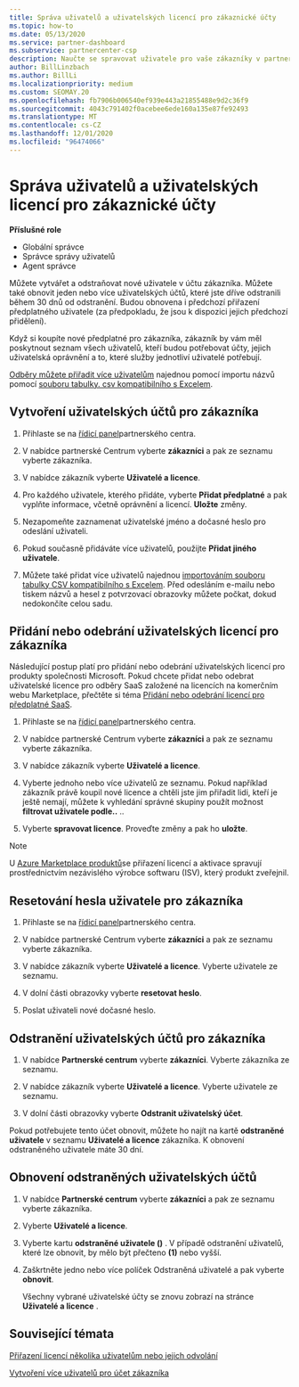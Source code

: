 ```yaml
---
title: Správa uživatelů a uživatelských licencí pro zákaznické účty
ms.topic: how-to
ms.date: 05/13/2020
ms.service: partner-dashboard
ms.subservice: partnercenter-csp
description: Naučte se spravovat uživatele pro vaše zákazníky v partnerském centru, jako je vytváření uživatelských účtů, přidávání nebo odebírání uživatelských licencí, Resetování uživatelských hesel a odstraňování nebo obnovování uživatelských účtů.
author: BillLinzbach
ms.author: BillLi
ms.localizationpriority: medium
ms.custom: SEOMAY.20
ms.openlocfilehash: fb7906b006540ef939e443a21855488e9d2c36f9
ms.sourcegitcommit: 4043c791402f0acebee6ede160a135e87fe92493
ms.translationtype: MT
ms.contentlocale: cs-CZ
ms.lasthandoff: 12/01/2020
ms.locfileid: "96474066"
---
```

# <a name="manage-users-and-user-licenses-for-customer-accounts"></a>Správa uživatelů a uživatelských licencí pro zákaznické účty

**Příslušné role**

- Globální správce
- Správce správy uživatelů
- Agent správce


Můžete vytvářet a odstraňovat nové uživatele v účtu zákazníka. Můžete také obnovit jeden nebo více uživatelských účtů, které jste dříve odstranili během 30 dnů od odstranění. Budou obnovena i předchozí přiřazení předplatného uživatele (za předpokladu, že jsou k dispozici jejich předchozí přidělení).

Když si koupíte nové předplatné pro zákazníka, zákazník by vám měl poskytnout seznam všech uživatelů, kteří budou potřebovat účty, jejich uživatelská oprávnění a to, které služby jednotliví uživatelé potřebují.  

[Odběry můžete přiřadit více uživatelům](bulk-license-provisioning-for-multiple-users.md) najednou pomocí importu názvů pomocí [souboru tabulky. csv kompatibilního s Excelem](adding-multiple-users-to-a-customer-account.md).

<a href="" id="createuseraccounts"></a>

## <a name="create-user-accounts-for-a-customer"></a>Vytvoření uživatelských účtů pro zákazníka

1. Přihlaste se na [řídicí panel](https://partner.microsoft.com/dashboard)partnerského centra.

2. V nabídce partnerské Centrum vyberte **zákazníci** a pak ze seznamu vyberte zákazníka.

3. V nabídce zákazník vyberte **Uživatelé a licence**.

4. Pro každého uživatele, kterého přidáte, vyberte **Přidat předplatné** a pak vyplňte informace, včetně oprávnění a licencí. **Uložte** změny.

5. Nezapomeňte zaznamenat uživatelské jméno a dočasné heslo pro odeslání uživateli.

6. Pokud současně přidáváte více uživatelů, použijte **Přidat jiného uživatele**.

7. Můžete také přidat více uživatelů najednou [importováním souboru tabulky CSV kompatibilního s Excelem](adding-multiple-users-to-a-customer-account.md). Před odesláním e-mailu nebo tiskem názvů a hesel z potvrzovací obrazovky můžete počkat, dokud nedokončíte celou sadu.

<a href="" id="userlicensing"></a>

## <a name="add-or-remove-user-licenses-for-a-customer"></a>Přidání nebo odebrání uživatelských licencí pro zákazníka

Následující postup platí pro přidání nebo odebrání uživatelských licencí pro produkty společnosti Microsoft. Pokud chcete přidat nebo odebrat uživatelské licence pro odběry SaaS založené na licencích na komerčním webu Marketplace, přečtěte si téma [Přidání nebo odebrání licencí pro předplatné SaaS](csp-commercial-marketplace-manage.md#add-or-remove-licenses-for-a-saas-subscription).

1. Přihlaste se na [řídicí panel](https://partner.microsoft.com/dashboard)partnerského centra.

2. V nabídce partnerské Centrum vyberte **zákazníci** a pak ze seznamu vyberte zákazníka.

3. V nabídce zákazník vyberte **Uživatelé a licence**.

4. Vyberte jednoho nebo více uživatelů ze seznamu. Pokud například zákazník právě koupil nové licence a chtěli jste jim přiřadit lidi, kteří je ještě nemají, můžete k vyhledání správné skupiny použít možnost **filtrovat uživatele podle..** ..

5. Vyberte **spravovat licence**. Proveďte změny a pak ho **uložte**.

> [!NOTE]
> U [Azure Marketplace produktů](csp-commercial-marketplace-manage.md#assign-licenses-and-activate-a-subscription-on-behalf-of-a-customer)se přiřazení licencí a aktivace spravují prostřednictvím nezávislého výrobce softwaru (ISV), který produkt zveřejnil.

<a href="" id="resetpassword"></a>

## <a name="reset-a-users-password-for-a-customer"></a>Resetování hesla uživatele pro zákazníka

1. Přihlaste se na [řídicí panel](https://partner.microsoft.com/dashboard)partnerského centra.

2. V nabídce partnerské Centrum vyberte **zákazníci** a pak ze seznamu vyberte zákazníka.

3.  V nabídce zákazník vyberte **Uživatelé a licence**. Vyberte uživatele ze seznamu.

4.  V dolní části obrazovky vyberte **resetovat heslo**. 

5.  Poslat uživateli nové dočasné heslo.

<a href="" id="deleteuseraccounts"></a>

## <a name="delete-user-accounts-for-a-customer"></a>Odstranění uživatelských účtů pro zákazníka

1.  V nabídce **Partnerské centrum** vyberte **zákazníci**. Vyberte zákazníka ze seznamu.

2.  V nabídce zákazník vyberte **Uživatelé a licence**. Vyberte uživatele ze seznamu.

3.  V dolní části obrazovky vyberte **Odstranit uživatelský účet**.

Pokud potřebujete tento účet obnovit, můžete ho najít na kartě **odstraněné uživatele** v seznamu **Uživatelé a licence** zákazníka. K obnovení odstraněného uživatele máte 30 dní.

<a href="" id="restoreuseraccounts"></a>

## <a name="restore-deleted-user-accounts"></a>Obnovení odstraněných uživatelských účtů

1.  V nabídce **Partnerské centrum** vyberte **zákazníci** a pak ze seznamu vyberte zákazníka.

2.  Vyberte **Uživatelé a licence**.

3.  Vyberte kartu **odstraněné uživatele ()** . V případě odstranění uživatelů, které lze obnovit, by mělo být přečteno **(1)** nebo vyšší.

4.  Zaškrtněte jedno nebo více políček Odstraněná uživatelé a pak vyberte **obnovit**.

    Všechny vybrané uživatelské účty se znovu zobrazí na stránce **Uživatelé a licence** .

## <a name="related-topics"></a>Související témata


[Přiřazení licencí několika uživatelům nebo jejich odvolání](bulk-license-provisioning-for-multiple-users.md)

[Vytvoření více uživatelů pro účet zákazníka](adding-multiple-users-to-a-customer-account.md)